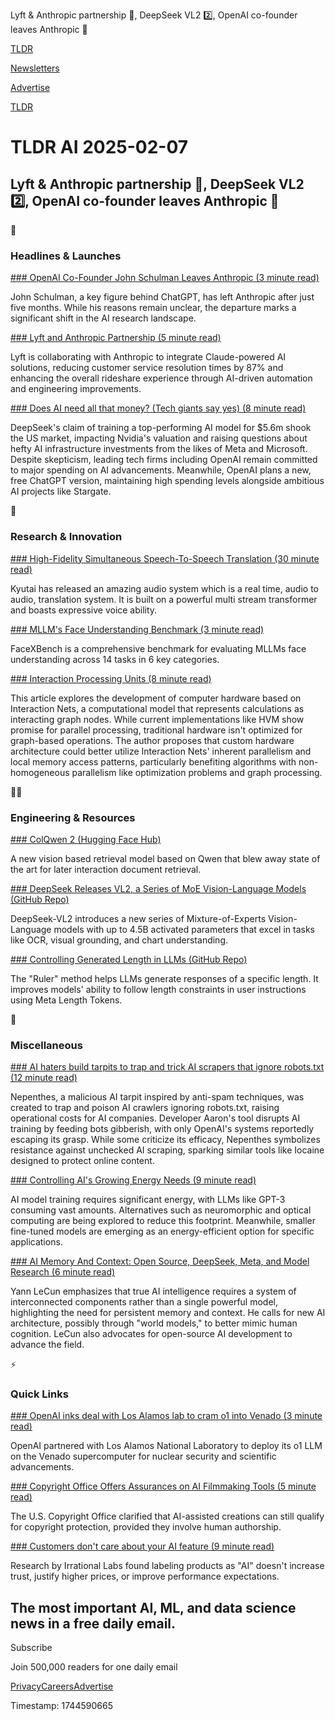 Lyft & Anthropic partnership 🤝, DeepSeek VL2 2️⃣, OpenAI co-founder leaves Anthropic 👋

[TLDR](/)

[Newsletters](/newsletters)

[Advertise](https://advertise.tldr.tech/)

[TLDR](/)

# TLDR AI 2025-02-07

## Lyft & Anthropic partnership 🤝, DeepSeek VL2 2️⃣, OpenAI co-founder leaves Anthropic 👋

🚀

### Headlines & Launches

[### OpenAI Co-Founder John Schulman Leaves Anthropic (3 minute read)](https://techcrunch.com/2025/02/06/openai-co-founder-john-schulman-leaves-anthropic-after-just-five-months/?utm_source=tldrai)

John Schulman, a key figure behind ChatGPT, has left Anthropic after just five months. While his reasons remain unclear, the departure marks a significant shift in the AI research landscape.

[### Lyft and Anthropic Partnership (5 minute read)](https://www.anthropic.com/news/lyft-announcement?utm_source=tldrai)

Lyft is collaborating with Anthropic to integrate Claude-powered AI solutions, reducing customer service resolution times by 87% and enhancing the overall rideshare experience through AI-driven automation and engineering improvements.

[### Does AI need all that money? (Tech giants say yes) (8 minute read)](https://www.theguardian.com/technology/2025/feb/04/ai-doomers-play-rfk-jr-seed-oils?utm_source=tldrai)

DeepSeek's claim of training a top-performing AI model for $5.6m shook the US market, impacting Nvidia's valuation and raising questions about hefty AI infrastructure investments from the likes of Meta and Microsoft. Despite skepticism, leading tech firms including OpenAI remain committed to major spending on AI advancements. Meanwhile, OpenAI plans a new, free ChatGPT version, maintaining high spending levels alongside ambitious AI projects like Stargate.

🧠

### Research & Innovation

[### High-Fidelity Simultaneous Speech-To-Speech Translation (30 minute read)](https://arxiv.org/abs/2502.03382?utm_source=tldrai)

Kyutai has released an amazing audio system which is a real time, audio to audio, translation system. It is built on a powerful multi stream transformer and boasts expressive voice ability.

[### MLLM's Face Understanding Benchmark (3 minute read)](https://kartik-3004.github.io/facexbench/?utm_source=tldrai)

FaceXBench is a comprehensive benchmark for evaluating MLLMs face understanding across 14 tasks in 6 key categories.

[### Interaction Processing Units (8 minute read)](https://nilscrm.github.io/ipu.html?utm_source=tldrai)

This article explores the development of computer hardware based on Interaction Nets, a computational model that represents calculations as interacting graph nodes. While current implementations like HVM show promise for parallel processing, traditional hardware isn't optimized for graph-based operations. The author proposes that custom hardware architecture could better utilize Interaction Nets' inherent parallelism and local memory access patterns, particularly benefiting algorithms with non-homogeneous parallelism like optimization problems and graph processing.

👨‍💻

### Engineering & Resources

[### ColQwen 2 (Hugging Face Hub)](https://huggingface.co/vidore/colqwen2-v0.1?utm_source=tldrai)

A new vision based retrieval model based on Qwen that blew away state of the art for later interaction document retrieval.

[### DeepSeek Releases VL2, a Series of MoE Vision-Language Models (GitHub Repo)](https://github.com/deepseek-ai/DeepSeek-VL2?utm_source=tldrai)

DeepSeek-VL2 introduces a new series of Mixture-of-Experts Vision-Language models with up to 4.5B activated parameters that excel in tasks like OCR, visual grounding, and chart understanding.

[### Controlling Generated Length in LLMs (GitHub Repo)](https://github.com/geaming2002/ruler?utm_source=tldrai)

The "Ruler" method helps LLMs generate responses of a specific length. It improves models' ability to follow length constraints in user instructions using Meta Length Tokens.

🎁

### Miscellaneous

[### AI haters build tarpits to trap and trick AI scrapers that ignore robots.txt (12 minute read)](https://arstechnica.com/tech-policy/2025/01/ai-haters-build-tarpits-to-trap-and-trick-ai-scrapers-that-ignore-robots-txt/?utm_source=tldrai)

Nepenthes, a malicious AI tarpit inspired by anti-spam techniques, was created to trap and poison AI crawlers ignoring robots.txt, raising operational costs for AI companies. Developer Aaron's tool disrupts AI training by feeding bots gibberish, with only OpenAI's systems reportedly escaping its grasp. While some criticize its efficacy, Nepenthes symbolizes resistance against unchecked AI scraping, sparking similar tools like Iocaine designed to protect online content.

[### Controlling AI's Growing Energy Needs (9 minute read)](https://cacm.acm.org/news/controlling-ais-growing-energy-needs/?utm_source=tldrai)

AI model training requires significant energy, with LLMs like GPT-3 consuming vast amounts. Alternatives such as neuromorphic and optical computing are being explored to reduce this footprint. Meanwhile, smaller fine-tuned models are emerging as an energy-efficient option for specific applications.

[### AI Memory And Context: Open Source, DeepSeek, Meta, and Model Research (6 minute read)](https://www.forbes.com/sites/johnwerner/2025/01/29/ai-memory-and-context-open-source-deepseek-meta-and-model-research/?utm_source=tldrai)

Yann LeCun emphasizes that true AI intelligence requires a system of interconnected components rather than a single powerful model, highlighting the need for persistent memory and context. He calls for new AI architecture, possibly through "world models," to better mimic human cognition. LeCun also advocates for open-source AI development to advance the field.

⚡️

### Quick Links

[### OpenAI inks deal with Los Alamos lab to cram o1 into Venado (3 minute read)](https://www.theregister.com/2025/01/30/openai_los_alamos_national_lab/?utm_source=tldrai)

OpenAI partnered with Los Alamos National Laboratory to deploy its o1 LLM on the Venado supercomputer for nuclear security and scientific advancements.

[### Copyright Office Offers Assurances on AI Filmmaking Tools (5 minute read)](https://variety.com/2025/biz/news/copyright-ai-tools-filmmaking-studios-office-1236288969/?utm_source=tldrai)

The U.S. Copyright Office clarified that AI-assisted creations can still qualify for copyright protection, provided they involve human authorship.

[### Customers don't care about your AI feature (9 minute read)](https://www.growthunhinged.com/p/ai-messaging-study?utm_source=tldrai)

Research by Irrational Labs found labeling products as "AI" doesn't increase trust, justify higher prices, or improve performance expectations.

## The most important AI, ML, and data science news in a free daily email.

Subscribe

Join 500,000 readers for one daily email

[Privacy](/privacy)[Careers](https://jobs.ashbyhq.com/tldr.tech)[Advertise](/ai/advertise)

Timestamp: 1744590665
